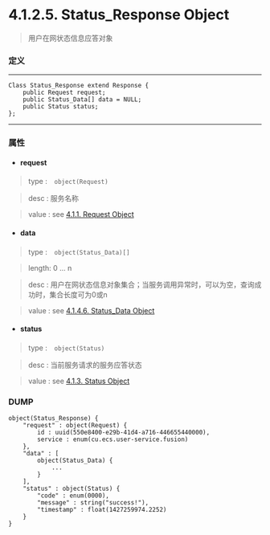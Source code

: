 # 4.1.2.5. Status_Response Object

> 用户在网状态信息应答对象



### 定义

---
```
Class Status_Response extend Response {
    public Request request;
    public Status_Data[] data = NULL;
    public Status status;
};
```
---


### 属性


* #### request

> type :　`object(Request)`

> desc : 服务名称

> value : see [4.1.1. Request Object](/definition/request_object.html#411-request-object)



* #### data

> type :　`object(Status_Data)[]`

> length: 0 ... n

> desc : 用户在网状态信息对象集合；当服务调用异常时，可以为空，查询成功时，集合长度可为0或n

> value : see [4.1.4.6. Status_Data Object](/definition/status_data_object.html#4146-status_data-object)



* #### status

> type :　`object(Status)`

> desc : 当前服务请求的服务应答状态

> value : see [4.1.3. Status Object](/definition/status_object.html#413-status-object)



### DUMP

```
object(Status_Response) {
    "request" : object(Request) {
        id : uuid(550e8400-e29b-41d4-a716-446655440000),
        service : enum(cu.ecs.user-service.fusion)
    },
    "data" : [
        object(Status_Data) {
            ...
        }
    ],
    "status" : object(Status) {
        "code" : enum(0000),
        "message" : string("success!"),
        "timestamp" : float(1427259974.2252)
    }
}
```
